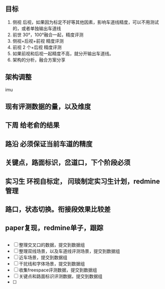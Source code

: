 
## 目标
1. 侧视 后视，如果因为标定不好等其他因素，影响车道线精度，可以不用测试的，或者单独输出车道线
2. 前世 30°，100°融合一起，精度评测
3. 侧视+后视+前视  精度评测
4. 前视 2 个+后视 精度评测
5. 如果前视和后视一起精度不高，就分开输出车道线。
6. 架构的分析，融合方案分享

## 架构调整
imu


## 现有评测数据的量，以及维度
## 下周 给老俞的结果
## 路沿 必须保证当前车道的精度
## 关键点，路面标识，岔道口，下个阶段必须
## 实习生 环视自标定， 闫琰制定实习生计划，redmine管理
## 路口，状态切换。衔接段效果比较差
## paper复现，redmine单子，跟踪


## 

- [ ] 整理交叉口的数据，提交到数据组
- [ ] 整理双线场景，以及车道线评测场景，提交到数据组
- [ ] 近车场景，提交到数据组
- [ ] 干扰线和字体场景，提交到数据组
- [ ] 收集freespace评测数据，提交到数据组
- [ ] 关键点和路面标识评测数据，提交到数据组
- [ ] 

